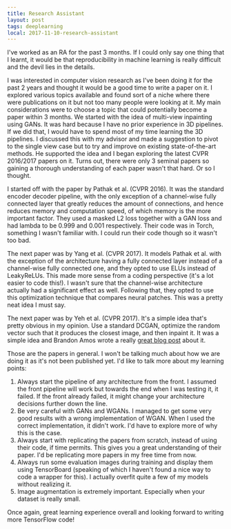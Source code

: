 ```yaml
---
title: Research Assistant
layout: post
tags: deeplearning
local: 2017-11-10-research-assistant
---
```


I've worked as an RA for the past 3 months. If I could only say one thing that
I learnt, it would be that reproducibility in machine learning is really
difficult and the devil lies in the details.

I was interested in computer vision research as I've been doing it for the past
2 years and thought it would be a good time to write a paper on it. I
explored various topics available and found sort of a niche where there were
publications on it but not too many people were looking at it. My main
considerations were to choose a topic that could potentially become a paper
within 3 months. We started with the idea of multi-view inpainting using GANs.
It was hard because I have no prior experience in 3D pipelines. If we did that,
I would have to spend most of my time learning the 3D pipelines. I discussed
this with my advisor and made a suggestion to pivot to the single view case but
to try and improve on existing state-of-the-art methods. He supported the idea
and I began exploring the latest CVPR 2016/2017 papers on it. Turns out, there
were only 3 seminal papers so gaining a thorough understanding of each paper
wasn't that hard. Or so I thought.

I started off with the paper by Pathak et al. (CVPR 2016). It was the standard
encoder decoder pipeline, with the only exception of a channel-wise fully
connected layer that greatly reduces the amount of connections, and hence
reduces memory and computation speed, of which memory is the more important
factor. They used a masked L2 loss together with a GAN loss and had lambda to
be 0.999 and 0.001 respectively. Their code was in Torch, something I wasn't
familiar with. I could run their code though so it wasn't too bad.

The next paper was by Yang et al. (CVPR 2017). It models Pathak et al. with the
exception of the architecture having a fully connected layer instead of a
channel-wise fully connected one, and they opted to use ELUs instead of
LeakyReLUs. This made more sense from a coding perspective (it's a lot easier to
code this!). I wasn't sure that the channel-wise architecture actually had a
significant effect as well. Following that, they opted to use this optimization
technique that compares neural patches. This was a pretty neat idea I must say.

The next paper was by Yeh et al. (CVPR 2017). It's a simple idea that's pretty
obvious in my opinion. Use a standard DCGAN, optimize the random vector such
that it produces the closest image, and then inpaint it. It was a simple idea
and Brandon Amos wrote a really [great blog
post](http://bamos.github.io/2016/08/09/deep-completion/) about it. 

Those are the papers in general. I won't be talking much about how we are doing
it as it's not been published yet. I'd like to talk more about my learning
points:

1. Always start the pipeline of any architecture from the front. I assumed the
   front pipeline will work but towards the end when I was testing it, it
   failed.  If the front already failed, it might change your architecture
   decisions further down the line.
2. Be very careful with GANs and WGANs. I managed to get some very good results
   with a wrong implementation of WGAN. When I used the correct implementation,
   it didn't work. I'd have to explore more of why this is the case.
3. Always start with replicating the papers from scratch, instead of using their
   code, if time permits. This gives you a great understanding of their paper.
   I'd be replicating more papers in my free time from now.
4. Always run some evaluation images during training and display them using
   TensorBoard (speaking of which I haven't found a nice way to code a wrapper
   for this). I actually overfit quite a few of my models without realizing it.
5. Image augmentation is extremely important. Especially when your dataset is
   really small.

Once again, great learning experience overall and looking forward to writing
more TensorFlow code!

